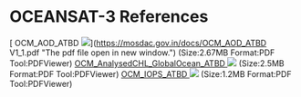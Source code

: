 # OCEANSAT-3 References
[ OCM_AOD_ATBD ![](https://mosdac.gov.in/images/PDF.gif)](https://mosdac.gov.in/docs/OCM_AOD_ATBD V1_1.pdf "The pdf file open in new window.") (Size:2.67MB Format:PDF Tool:PDFViewer)
[ OCM_AnalysedCHL_GlobalOcean_ATBD ![](https://mosdac.gov.in/images/PDF.gif)](https://mosdac.gov.in/docs/ATBD_AnalysedCHL_GlobalOcean.pdf "The pdf file open in new window.") (Size:2.5MB Format:PDF Tool:PDFViewer)
[ OCM_IOPS_ATBD ![](https://mosdac.gov.in/images/PDF.gif)](https://mosdac.gov.in/docs/OCM_IOPS_ATBD.pdf "The pdf file open in new window.") (Size:1.2MB Format:PDF Tool:PDFViewer)